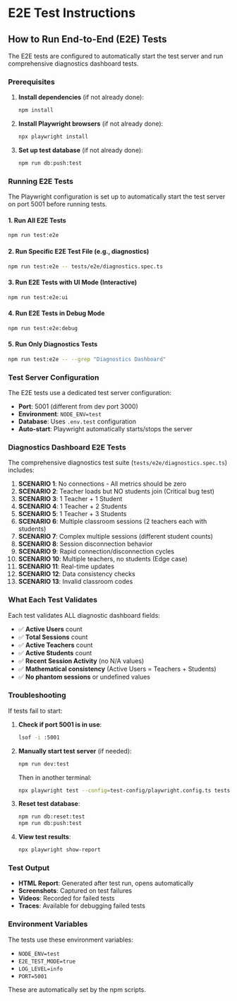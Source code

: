 # E2E Test Instructions

## How to Run End-to-End (E2E) Tests

The E2E tests are configured to automatically start the test server and run comprehensive diagnostics dashboard tests.

### Prerequisites

1. **Install dependencies** (if not already done):
   ```bash
   npm install
   ```

2. **Install Playwright browsers** (if not already done):
   ```bash
   npx playwright install
   ```

3. **Set up test database** (if not already done):
   ```bash
   npm run db:push:test
   ```

### Running E2E Tests

The Playwright configuration is set up to automatically start the test server on port 5001 before running tests.

#### 1. Run All E2E Tests
```bash
npm run test:e2e
```

#### 2. Run Specific E2E Test File (e.g., diagnostics)
```bash
npm run test:e2e -- tests/e2e/diagnostics.spec.ts
```

#### 3. Run E2E Tests with UI Mode (Interactive)
```bash
npm run test:e2e:ui
```

#### 4. Run E2E Tests in Debug Mode
```bash
npm run test:e2e:debug
```

#### 5. Run Only Diagnostics Tests
```bash
npm run test:e2e -- --grep "Diagnostics Dashboard"
```

### Test Server Configuration

The E2E tests use a dedicated test server configuration:
- **Port**: 5001 (different from dev port 3000)
- **Environment**: `NODE_ENV=test`
- **Database**: Uses `.env.test` configuration
- **Auto-start**: Playwright automatically starts/stops the server

### Diagnostics Dashboard E2E Tests

The comprehensive diagnostics test suite (`tests/e2e/diagnostics.spec.ts`) includes:

1. **SCENARIO 1**: No connections - All metrics should be zero
2. **SCENARIO 2**: Teacher loads but NO students join (Critical bug test)
3. **SCENARIO 3**: 1 Teacher + 1 Student
4. **SCENARIO 4**: 1 Teacher + 2 Students  
5. **SCENARIO 5**: 1 Teacher + 3 Students
6. **SCENARIO 6**: Multiple classroom sessions (2 teachers each with students)
7. **SCENARIO 7**: Complex multiple sessions (different student counts)
8. **SCENARIO 8**: Session disconnection behavior
9. **SCENARIO 9**: Rapid connection/disconnection cycles
10. **SCENARIO 10**: Multiple teachers, no students (Edge case)
11. **SCENARIO 11**: Real-time updates
12. **SCENARIO 12**: Data consistency checks
13. **SCENARIO 13**: Invalid classroom codes

### What Each Test Validates

Each test validates ALL diagnostic dashboard fields:
- ✅ **Active Users** count
- ✅ **Total Sessions** count  
- ✅ **Active Teachers** count
- ✅ **Active Students** count
- ✅ **Recent Session Activity** (no N/A values)
- ✅ **Mathematical consistency** (Active Users = Teachers + Students)
- ✅ **No phantom sessions** or undefined values

### Troubleshooting

If tests fail to start:

1. **Check if port 5001 is in use**:
   ```bash
   lsof -i :5001
   ```

2. **Manually start test server** (if needed):
   ```bash
   npm run dev:test
   ```
   Then in another terminal:
   ```bash
   npx playwright test --config=test-config/playwright.config.ts tests/e2e/diagnostics.spec.ts
   ```

3. **Reset test database**:
   ```bash
   npm run db:reset:test
   npm run db:push:test
   ```

4. **View test results**:
   ```bash
   npx playwright show-report
   ```

### Test Output

- **HTML Report**: Generated after test run, opens automatically
- **Screenshots**: Captured on test failures
- **Videos**: Recorded for failed tests
- **Traces**: Available for debugging failed tests

### Environment Variables

The tests use these environment variables:
- `NODE_ENV=test`
- `E2E_TEST_MODE=true`
- `LOG_LEVEL=info`
- `PORT=5001`

These are automatically set by the npm scripts.
